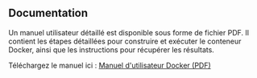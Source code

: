 ## Documentation

Un manuel utilisateur détaillé est disponible sous forme de fichier PDF. Il contient les étapes détaillées pour construire et exécuter le conteneur Docker, ainsi que les instructions pour récupérer les résultats.

Téléchargez le manuel ici : [Manuel d'utilisateur Docker (PDF)](./Guide_Docker.pdf)
